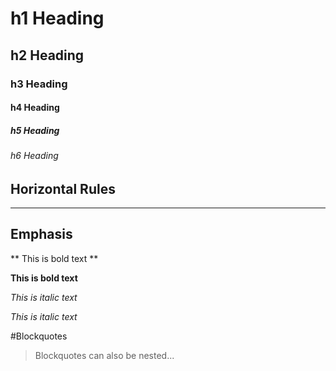 # h1 Heading
## h2 Heading
### h3 Heading 
#### h4 Heading
##### h5 Heading
###### h6 Heading


## Horizontal Rules

___


## Emphasis

** This is bold text **

__This is bold text__

*This is italic text*

_This is italic text_




#Blockquotes


> Blockquotes can also be nested...
